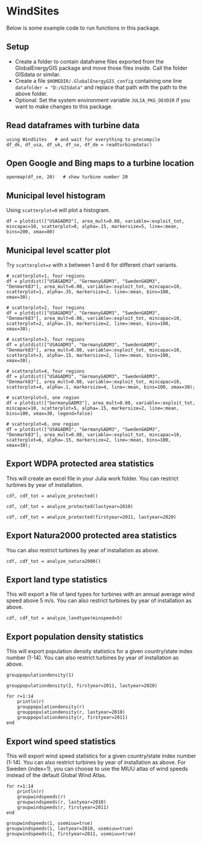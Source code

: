 # WindSites
 
Below is some example code to run functions in this package.

## Setup

* Create a folder to contain dataframe files exported from the GlobalEnergyGIS package and move those files inside. Call the folder GISdata or similar.
* Create a file `$HOMEDIR/.GlobalEnergyGIS_config` containing one line `datafolder = "D:/GISdata"` and replace that path with the path to the above folder.
* Optional: Set the system environment variable `JULIA_PKG_DEVDIR` if you want to make changes to this package.

## Read dataframes with turbine data

```
using WindSites   # and wait for everything to precompile 
df_dk, df_usa, df_uk, df_se, df_de = readturbinedata()
```

## Open Google and Bing maps to a turbine location

```
openmap(df_se, 20)   # show turbine number 20
```

## Municipal level histogram

Using `scatterplot=0` will plot a histogram.

```
df = plotdist(["USAGADM3"], area_mult=0.08, variable=:exploit_tot, mincapac=10, scatterplot=0, alpha=.15, markersize=5, line=:mean, bins=200, xmax=80)
```

## Municipal level scatter plot

Try `scatterplot=x` with x between 1 and 6 for different chart variants.

```
# scatterplot=1, four regions
df = plotdist(["USAGADM3", "GermanyGADM3", "SwedenGADM3", "Denmark83"], area_mult=0.08, variable=:exploit_tot, mincapac=10, scatterplot=1, alpha=.35, markersize=2, line=:mean, bins=100, xmax=30);

# scatterplot=2, four regions
df = plotdist(["USAGADM3", "GermanyGADM3", "SwedenGADM3", "Denmark83"], area_mult=0.08, variable=:exploit_tot, mincapac=10, scatterplot=2, alpha=.15, markersize=2, line=:mean, bins=100, xmax=30);

# scatterplot=3, four regions
df = plotdist(["USAGADM3", "GermanyGADM3", "SwedenGADM3", "Denmark83"], area_mult=0.08, variable=:exploit_tot, mincapac=10, scatterplot=3, alpha=.15, markersize=2, line=:mean, bins=100, xmax=30);

# scatterplot=4, four regions
df = plotdist(["USAGADM3", "GermanyGADM3", "SwedenGADM3", "Denmark83"], area_mult=0.08, variable=:exploit_tot, mincapac=10, scatterplot=4, alpha=.1, markersize=4, line=:mean, bins=100, xmax=30);

# scatterplot=5, one region
df = plotdist(["GermanyGADM3"], area_mult=0.08, variable=:exploit_tot, mincapac=10, scatterplot=5, alpha=.15, markersize=2, line=:mean, bins=100, xmax=30, legend=false)

# scatterplot=6, one region
df = plotdist(["USAGADM3", "GermanyGADM3", "SwedenGADM3", "Denmark83"], area_mult=0.08, variable=:exploit_tot, mincapac=10, scatterplot=6, alpha=.15, markersize=2, line=:mean, bins=100, xmax=30);
```

## Export WDPA protected area statistics

This will create an excel file in your Julia work folder. You can restrict turbines by year of installation.

```
cdf, cdf_tot = analyze_protected()

cdf, cdf_tot = analyze_protected(lastyear=2010)

cdf, cdf_tot = analyze_protected(firstyear=2011, lastyear=2020)
```

## Export Natura2000 protected area statistics

You can also restrict turbines by year of installation as above.

```
cdf, cdf_tot = analyze_natura2000()
```

## Export land type statistics

This will export a file of land types for turbines with an annual average wind speed above 5 m/s. You can also restrict turbines by year of installation as above.

```
cdf, cdf_tot = analyze_landtype(minspeed=5)
```

## Export population density statistics

This will export population density statistics for a given country/state index number (1-14). You can also restrict turbines by year of installation as above.

```
grouppopulationdensity(1)

grouppopulationdensity(2, firstyear=2011, lastyear=2020)

for r=1:14
    println(r)
    grouppopulationdensity(r)
    grouppopulationdensity(r, lastyear=2010)
    grouppopulationdensity(r, firstyear=2011)
end
```

## Export wind speed statistics

This will export wind speed statistics for a given country/state index number (1-14). You can also restrict turbines by year of installation as above. For Sweden (index=1), you can choose to use the MIUU atlas of wind speeds instead of the default Global Wind Atlas.

```
for r=1:14
    println(r)
    groupwindspeeds(r)
    groupwindspeeds(r, lastyear=2010)
    groupwindspeeds(r, firstyear=2011)
end

groupwindspeeds(1, usemiuu=true)
groupwindspeeds(1, lastyear=2010, usemiuu=true)
groupwindspeeds(1, firstyear=2011, usemiuu=true)
```

